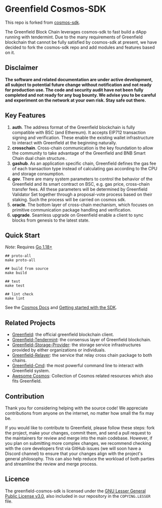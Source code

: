 # Greenfield Cosmos-SDK

This repo is forked from [cosmos-sdk](https://github.com/cosmos/cosmos-sdk).

The Greenfield Block Chain leverages cosmos-sdk to fast build a dApp running with tendermint. Due to the many
requirements of Greenfield blockchain that cannot be fully satisfied by cosmos-sdk at present, we have decided to fork
the cosmos-sdk repo and add modules and features based on it.

## Disclaimer
**The software and related documentation are under active development, all subject to potential future change without
notification and not ready for production use. The code and security audit have not been fully completed and not ready
for any bug bounty. We advise you to be careful and experiment on the network at your own risk. Stay safe out there.**

## Key Features

1. **auth**. The address format of the Greenfield blockchain is fully compatible with BSC (and Ethereum). It accepts EIP712 transaction signing and verification. These enable the existing wallet infrastructure to interact with Greenfield at the beginning naturally.
2. **crosschain**. Cross-chain communication is the key foundation to allow the community to take advantage of the Greenfield and BNB Smart Chain dual chain structure..
3. **gashub**. As an application specific chain, Greenfield defines the gas fee of each transaction type instead of calculating gas according to the CPU and storage consumption.
4. **gov**. There are many system parameters to control the behavior of the Greenfield and its smart contract on BSC, e.g. gas price, cross-chain transfer fees. All these parameters will be determined by Greenfield Validator Set together through a proposal-vote process based on their staking. Such the process will be carried on cosmos sdk.
5. **oracle**. The bottom layer of cross-chain mechanism, which focuses on primitive communication package handling and verification.
6. **upgrade**. Seamless upgrade on Greenfield enable a client to sync blocks from genesis to the latest state.

## Quick Start
*Note*: Requires [Go 1.18+](https://go.dev/dl/)

```shell
## proto-all
make proto-all

## build from source
make build

## test
make test

## lint check 
make lint
```

See the [Cosmos Docs](https://cosmos.network/docs/) and [Getting started with the SDK](https://tutorials.cosmos.network/academy/1-what-is-cosmos/).

## Related Projects
- [Greenfield](https://github.com/bnb-chain/greenfield): the official greenfield blockchain client.
- [Greenfield-Tendermint](https://github.com/bnb-chain/greenfield-tendermint): the consensus layer of Greenfield blockchain.
- [Greenfield-Storage-Provider](https://github.com/bnb-chain/greenfield-storage-provider): the storage service infrastructures provided by either organizations or individuals.
- [Greenfield-Relayer](https://github.com/bnb-chain/greenfield-relayer): the service that relay cross chain package to both chains.
- [Greenfield-Cmd](https://github.com/bnb-chain/greenfield-cmd): the most powerful command line to interact with Greenfield system.
- [Awesome Cosmos](https://github.com/cosmos/awesome-cosmos): Collection of Cosmos related resources which also fits Greenfield.


## Contribution
Thank you for considering helping with the source code! We appreciate contributions from anyone on the internet, no
matter how small the fix may be.

If you would like to contribute to Greenfield, please follow these steps: fork the project, make your changes, commit them,
and send a pull request to the maintainers for review and merge into the main codebase. However, if you plan on submitting
more complex changes, we recommend checking with the core developers first via GitHub issues (we will soon have a Discord channel)
to ensure that your changes align with the project's general philosophy. This can also help reduce the workload of both
parties and streamline the review and merge process.

## Licence

The greenfield-cosmos-sdk is licensed under the
[GNU Lesser General Public License v3.0](https://www.gnu.org/licenses/lgpl-3.0.en.html),
also included in our repository in the `COPYING.LESSER` file.
